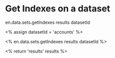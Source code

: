 # Get Indexes on a dataset


en.data.sets.getIndexes results datasetId



<% assign datasetId     = 'accounts' %>

<% en.data.sets.getIndexes results datasetId %>

<% return 'results' results  %>
